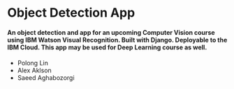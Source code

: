 # Object Detection App

#### An object detection and app for an upcoming Computer Vision course using IBM Watson Visual Recognition. Built with Django. Deployable to the IBM Cloud. This app may be used for Deep Learning course as well.

####
- Polong Lin
- Alex Aklson
- Saeed Aghabozorgi
